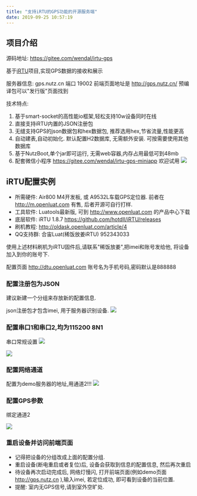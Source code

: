 ```yaml
---
title: "支持iRTU的GPS功能的开源服务端"
date: 2019-09-25 10:57:19
---
```


## 项目介绍

源码地址: https://gitee.com/wendal/irtu-gps

基于[iRTU](https://github.com/hotdll/iRTU)项目,实现GPS数据的接收和展示

服务器信息: gps.nutz.cn 端口 19002 前端页面地址是 http://gps.nutz.cn/ 预编译包可以"发行版"页面找到

技术特点:
1. 基于smart-socket的高性能io框架,轻松支持10w设备同时在线
2. 直接支持iRTU内置的JSON注册包
3. 无缝支持GPS的json数据包和hex数据包, 推荐选用hex,节省流量,性能更高
4. 自动建表,自动初始化. 默认配置H2数据库, 无需额外安装. 可按需要使用其他数据库
5. 基于NutzBoot,单个jar即可运行, 无需web容器,内存占用最低可到48mb
6. 配套微信小程序 https://gitee.com/wendal/irtu-gps-miniapp 欢迎试用
![](http://doc.openluat.com/api/static/editormd/php/../uploads/5_42420.jpg)

## iRTU配置实例

* 所需硬件: Air800 M4开发板, 或 A9532L车载GPS定位器. 前者在 http://m.openluat.com 有售, 后者开源可自行打样.
* 工具软件: Luatools最新版, 可到 http://www.openluat.com 的产品中心下载
* 底层软件: iRTU 1.8.7 https://github.com/hotdll/iRTU/releases
* 刷机教程: http://oldask.openluat.com/article/4
* QQ支持群: 合宙Luat(稀饭放姜iRTU) 952343033

使用上述材料刷机为iRTU固件后,请联系"稀饭放姜",把imei和账号发给他, 将设备加入到你的账号下.

配置页面 http://dtu.openluat.com 账号名为手机号码,密码默认是888888

### 配置注册包为JSON

建议新建一个分组来存放新的配置信息.

json注册包才包含imei, 用于服务器识别设备. 
![](http://doc.openluat.com/api/static/editormd/php/../uploads/5_24661.jpg)

### 配置串口1和串口2,均为115200 8N1

串口常规设置
![](http://doc.openluat.com/api/static/editormd/php/../uploads/5_33686.jpg)

![](http://doc.openluat.com/api/static/editormd/php/../uploads/5_78117.jpg)

### 配置网络通道

配置为demo服务器的地址,用通道2!!!
![](http://doc.openluat.com/api/static/editormd/php/../uploads/5_68338.jpg)

### 配置GPS参数

绑定通道2

![](http://doc.openluat.com/api/static/editormd/php/../uploads/5_90324.jpg)

### 重启设备并访问前端页面

* 记得把设备的分组改成上面的配置分组.
* 重启设备(断电重启或者复位)后, 设备会获取到信息的配置信息, 然后再次重启
* 待设备再次启动完成后, 网络灯慢闪, 打开前端页面(例如demo页面 http://gps.nutz.cn ),输入imei, 若定位成功, 即可看到设备的当前位置.
* 提醒: 室内无GPS信号,请到室外空旷处.